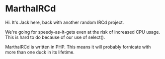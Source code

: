 MarthaIRCd
==========

Hi. It's Jack here, back with another random IRCd project.

We're going for speedy-as-it-gets even at the risk of increased CPU usage. This is hard to do because of our use of select().

MarthaIRCd is written in PHP. This means it will probably fornicate with more than one duck in its lifetime.
